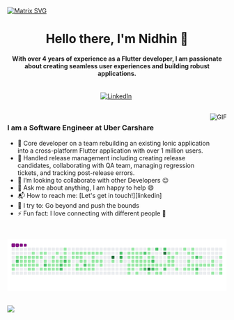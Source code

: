   [![Matrix SVG](https://raw.githubusercontent.com/rodrigograca31/rodrigograca31/master/matrix.svg)](https://www.youtube.com/watch?v=SDkAGkd4NLc) 
<p>
  <h1 align="center"><b>Hello there, I'm Nidhin 👋</b></h1>
</p>

<p>
  <h4 align="center"><b>With over 4 years of experience as a Flutter developer, I am passionate about creating seamless user experiences and
 building robust applications. </b></h4>
</p>


<p align="center">
<br>
<a href="https://www.linkedin.com/in/nidhin-varghese-42a54a1a1/"><img src="https://img.shields.io/badge/linkedin-%230077B5.svg?&style=for-the-badge&logo=linkedin&logoColor=white" alt="LinkedIn" /></a>&nbsp;
</p>

<br>

<img align="right" height="270px" alt="GIF" src="https://i.pinimg.com/originals/e4/26/70/e426702edf874b181aced1e2fa5c6cde.gif" />

### I am a Software Engineer at Uber Carshare
- 🔭 Core developer on a team rebuilding an existing Ionic application into a cross-platform Flutter application with
 over 1 million users.
- 🌱 Handled release management including creating release candidates, collaborating with QA team, managing
 regression tickets, and tracking post-release errors.
- 👯 I’m looking to collaborate with other Developers :wink:
- 💬 Ask me about anything, I am happy to help :smile:
- 📬 How to reach me: [Let's get in touch!][linkedin]
- 🧗 I try to: Go beyond and push the bounds
- ⚡ Fun fact: I love connecting with different people :raised_hands:

<br>

![snake gif](https://github.com/nidhin579/nidhin579/blob/output/github-contribution-grid-snake.gif)

<br>
  <img src="![Snake animation](https://github.com/nidhin579/nidhin579/blob/output/github-contribution-grid-snake.svg)">
<br>

<!--START_SECTION:waka-->
<!--END_SECTION:waka-->
